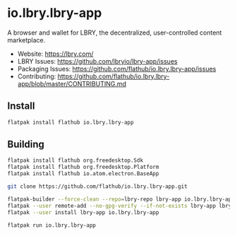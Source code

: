 # io.lbry.lbry-app
A browser and wallet for LBRY, the decentralized, user-controlled content marketplace.

* Website: https://lbry.com/
* LBRY Issues: https://github.com/lbryio/lbry-app/issues
* Packaging Issues: https://github.com/flathub/io.lbry.lbry-app/issues
* Contributing: https://github.com/flathub/io.lbry.lbry-app/blob/master/CONTRIBUTING.md

## Install

```bash
flatpak install flathub io.lbry.lbry-app
```

## Building

```bash
flatpak install flathub org.freedesktop.Sdk
flatpak install flathub org.freedesktop.Platform
flatpak install flathub io.atom.electron.BaseApp

git clone https://github.com/flathub/io.lbry.lbry-app.git

flatpak-builder --force-clean --repo=lbry-repo lbry-app io.lbry.lbry-app.json
flatpak --user remote-add --no-gpg-verify --if-not-exists lbry-app lbry-repo
flatpak --user install lbry-app io.lbry.lbry-app

flatpak run io.lbry.lbry-app
```
